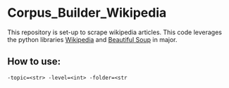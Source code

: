 # Corpus_Builder_Wikipedia

This repository is set-up to scrape wikipedia articles. This code leverages the python libraries [Wikipedia](https://pypi.org/project/wikipedia/) and [Beautiful Soup](https://pypi.org/project/beautifulsoup4/) in major.

## How to use:

`-topic=<str> -level=<int> -folder=<str`
